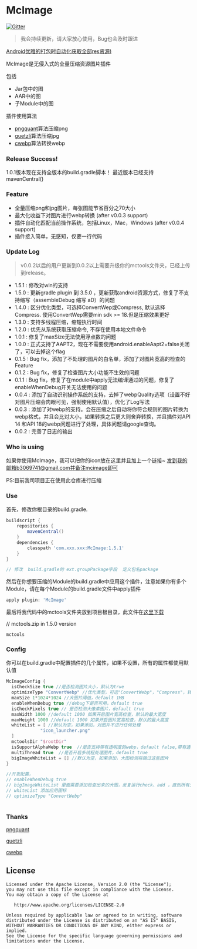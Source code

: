 # McImage

[![Gitter](https://badges.gitter.im/Join%20Chat.svg)](https://gitter.im/mcimage/McImage)

> 我会持续更新，请大家放心使用，Bug也会及时跟进

[Android优雅的打包时自动化获取全部res资源)](https://smallsoho.com/android/2018/07/26/Android-Android%E4%BC%98%E9%9B%85%E7%9A%84%E6%89%93%E5%8C%85%E6%97%B6%E8%87%AA%E5%8A%A8%E5%8C%96%E8%8E%B7%E5%8F%96%E5%85%A8%E9%83%A8res%E8%B5%84%E6%BA%90/)

McImage是无侵入式的全量压缩资源图片插件

包括

- Jar包中的图
- AAR中的图
- 子Module中的图

插件使用算法

- [pngquant](https://github.com/pornel/pngquant)算法压缩png
- [guetzli](https://github.com/google/guetzli)算法压缩jpg
- [cwebp](https://developers.google.com/speed/webp/)算法转换webp

### Release Success!

1.0.1版本现在支持全版本的build.gradle脚本！
最近版本已经支持mavenCentral()

### Feature

- 全量压缩png和jpg图片，每张图能节省百分之70大小
- 最大化收益下对图片进行webp转换 (after v0.0.3 support)
- 插件自动化匹配当前操作系统，包括Linux，Mac，Windows (after v0.0.4 support)
- 插件接入简单，无感知，仅要一行代码

### Update Log

> v0.0.2以后的用户更新到0.0.2以上需要升级你的mctools文件夹，已经上传到release。
- 1.5.1 : 修改对win的支持
- 1.5.0 : 更新gradle plugin 到 3.5.0 ，更新获取android资源方式，修复了不支持缩写（assembleDebug 缩写 aD）的问题
- 1.4.0 : 区分优化类型，可选择ConvertWep或Compress, 默认选择Compress. 使用ConvertWep需要min sdk >= 18.但是压缩效果更好
- 1.3.0 : 支持多线程压缩，缩短执行时间
- 1.2.0 : 优先从系统获取压缩命令, 不存在使用本地文件命令
- 1.0.1 : 修复了maxSize无法使用浮点数的问题
- 1.0.0 : 正式支持了AAPT2，现在不需要使用android.enableAapt2=false关闭了，可以去掉这个flag
- 0.1.5 : Bug fix，添加了不处理的图片的白名单，添加了对图片宽高的检查的Feature
- 0.1.2 : Bug fix，修复了检查图片大小功能不生效的问题
- 0.1.1 : Bug fix，修复了在module中apply无法编译通过的问题，修复了enableWhenDebug开关无法使用的问题
- 0.0.4 : 添加了自动识别操作系统的支持，去掉了webpQuality选项（设置不好对图片压缩会肉眼可见，强制使用默认值），优化了Log写法
- 0.0.3 : 添加了对webp的支持。会在压缩之后自动将你符合规则的图片转换为webp格式，并且会比对大小，如果转换之后更大则舍弃转换，并且插件对API 14 和API 18的webp问题进行了处理，具体问题请google查询。
- 0.0.2 : 完善了日志的输出

### Who is using

如果你使用McImage，我可以把你的icon放在这里并且加上一个链接~ 发到我的邮箱b3069741@gmail.com并备注mcimage即可

PS:目前我司项目正在使用此仓库进行压缩

### Use

首先，修改你根目录的build.gradle.

```groovy
buildscript {
    repositories {
        mavenCentral()
    }
    dependencies {
        classpath 'com.xxx.xxx:McImage:1.5.1'
    }
}

// 修改  build.gradle的 ext.groupPackage字段  定义包名package
```

然后在你想要压缩的Module的build.gradle中应用这个插件，注意如果你有多个Module，请在每个Module的build.gradle文件中apply插件

```groovy
apply plugin: 'McImage'
```

最后将我代码中的mctools文件夹放到项目根目录，此文件在[这里下载](https://github.com/Mobcase/McImage/releases)

// mctools.zip  in 1.5.0 version
```
mctools
```

### Config

你可以在build.gradle中配置插件的几个属性，如果不设置，所有的属性都使用默认值

```groovy
McImageConfig {
  isCheckSize true //是否检测图片大小，默认为true
  optimizeType "ConvertWebp" //优化类型，可选"ConvertWebp"，"Compress"，转换为webp或原图压缩，默认Compress，使用ConvertWep需要min sdk >= 18.但是压缩效果更好
  maxSize 1*1024*1024 //大图片阈值，default 1MB
  enableWhenDebug true //debug下是否可用，default true
  isCheckPixels true // 是否检测大像素图片，default true
  maxWidth 1000 //default 1000 如果开启图片宽高检查，默认的最大宽度
  maxHeight 1000 //default 1000 如果开启图片宽高检查，默认的最大高度
  whiteList = [ //默认为空，如果添加，对图片不进行任何处理
             "icon_launcher.png"
  ]
  mctoolsDir "$rootDir"
  isSupportAlphaWebp true  //是否支持带有透明度的webp，default false,带有透明图的图片会进行压缩
  multiThread true  //是否开启多线程处理图片，default true 
  bigImageWhiteList = [] //默认为空，如果添加，大图检测将跳过这些图片
}

//开发配置，
// enableWhenDebug true 
// bigImageWhiteList 里面需要添加检查出来的大图，反复运行check、add ，直到所有大图in list。
// whiteList 添加应用图标
// optimizeType "ConvertWebp"
 
```

### Thanks

[pngquant](https://github.com/pornel/pngquant)

[guetzli](https://github.com/google/guetzli)

[cwebp](https://developers.google.com/speed/webp/)

License
-------

    Licensed under the Apache License, Version 2.0 (the "License");
    you may not use this file except in compliance with the License.
    You may obtain a copy of the License at
    
       http://www.apache.org/licenses/LICENSE-2.0
    
    Unless required by applicable law or agreed to in writing, software
    distributed under the License is distributed on an "AS IS" BASIS,
    WITHOUT WARRANTIES OR CONDITIONS OF ANY KIND, either express or implied.
    See the License for the specific language governing permissions and
    limitations under the License.
